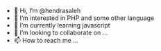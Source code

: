 - 👋 Hi, I’m @hendrasaleh
- 👀 I’m interested in PHP and some other language
- 🌱 I’m currently learning javascript
- 💞️ I’m looking to collaborate on ...
- 📫 How to reach me ...

<!---
hendrasaleh/hendrasaleh is a ✨ special ✨ repository because its `README.md` (this file) appears on your GitHub profile.
You can click the Preview link to take a look at your changes.
--->
